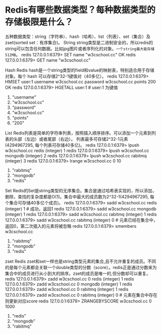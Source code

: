 # Redis有哪些数据类型？每种数据类型的存储极限是什么？

五种数据类型：string（字符串）、hash（哈希）、list（列表）、set（集合）及zset(sorted set：有序集合)。
String
string类型是二进制安全的，所以redis的string可以包含任何数据。比如jpg图片或者序列化的对象。`一个string最大能存储512MB`。
redis 127.0.0.1:6379> SET name "w3cschool.cc"
OK
redis 127.0.0.1:6379> GET name
"w3cschool.cc"

Hash
Redis hash是一个string类型的field和value的映射表，特别适合用于存储对象。每个 hash 可以存储2^32-1键值对（40多亿）。
redis 127.0.0.1:6379> HMSET user:1 username w3cschool.cc password w3cschool.cc points 200
OK
redis 127.0.0.1:6379> HGETALL user:1		# user:1 为键值
1) "username"
2) "w3cschool.cc"
3) "password"
4) "w3cschool.cc"
5) "points"
6) "200"

List
Redis列表是简单的字符串列表，按照插入顺序排序。可以添加一个元素到列表的头部（左边）或者尾部（右边）。
列表最多可存储2^32-1元素 (4294967295, 每个列表可存储40多亿)。
redis 127.0.0.1:6379> lpush w3cschool.cc redis
(integer) 1
redis 127.0.0.1:6379> lpush w3cschool.cc mongodb
(integer) 2
redis 127.0.0.1:6379> lpush w3cschool.cc rabitmq
(integer) 3
redis 127.0.0.1:6379> lrange w3cschool.cc 0 10
1) "rabitmq"
2) "mongodb"
3) "redis"

Set
Redis的Set是string类型的无序集合。集合是通过哈希表实现的，所以添加，删除，查找的复杂度都是O(1)。集合中最大的成员数为2^32-1(4294967295, 每个集合可存储40多亿个成员)。
redis 127.0.0.1:6379> sadd w3cschool.cc redis
(integer) 1			# 成功，返回1
redis 127.0.0.1:6379> sadd w3cschool.cc mongodb
(integer) 1
redis 127.0.0.1:6379> sadd w3cschool.cc rabitmq
(integer) 1
redis 127.0.0.1:6379> sadd w3cschool.cc rabitmq
(integer) 0			# 元素已经在集合中，返回0，第二次插入的元素将被忽略
redis 127.0.0.1:6379> smembers w3cschool.cc
1) "rabitmq"
2) "mongodb"
3) "redis"

zset
Redis zset和set一样也是string类型元素的集合,且不允许重复的成员。不同的是每个元素都会关联一个double类型的分数（score）。redis正是通过分数来为集合中的成员进行从小到大的排序。zset的成员是唯一的,但分数却可以重复。
redis 127.0.0.1:6379> zadd w3cschool.cc 0 redis
(integer) 1
redis 127.0.0.1:6379> zadd w3cschool.cc 0 mongodb
(integer) 1
redis 127.0.0.1:6379> zadd w3cschool.cc 0 rabitmq
(integer) 1
redis 127.0.0.1:6379> zadd w3cschool.cc 0 rabitmq
(integer) 0			# 元素在集合中存在则更新对应score
redis 127.0.0.1:6379> ZRANGEBYSCORE w3cschool.cc 0 1000
1) "redis"
2) "mongodb"
3) "rabitmq"